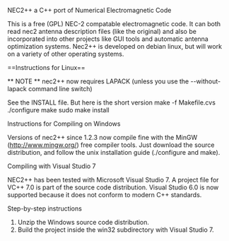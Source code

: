 NEC2++ a C++ port of Numerical Electromagnetic Code

This is a free (GPL) NEC-2 compatable electromagnetic code. It can both read nec2 antenna description files (like the original) and also be incorporated into other projects like GUI tools and automatic antenna optimization systems. Nec2++ is developed on debian linux, but will work on a variety of other operating systems.

==Instructions for Linux==

** NOTE ** nec2++ now requires LAPACK (unless you use the --without-lapack command line switch)

See the INSTALL file. But here is the short version
	make -f Makefile.cvs
	./configure
	make
	sudo make install

Instructions for Compiling on Windows

Versions of nec2++ since 1.2.3 now compile fine with the MinGW (http://www.mingw.org/) free compiler tools. Just download the source distribution, and follow the unix installation guide (./configure and make).

Compiling with Visual Studio 7

NEC2++ has been tested with Microsoft Visual Studio 7. A project file for VC++ 7.0 is part of the source code distribution. Visual Studio 6.0 is now supported because it does not conform to modern C++ standards.

Step-by-step instructions

1) Unzip the Windows source code distribution.
2) Build the project inside the win32 subdirectory with Visual Studio 7.
